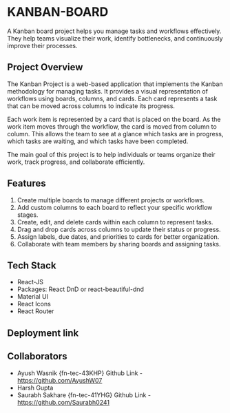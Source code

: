 # KANBAN-BOARD
A Kanban board project helps you manage tasks and workflows effectively. They help teams visualize their work, identify bottlenecks, and continuously improve their processes.

## Project Overview
The Kanban Project is a web-based application that implements the Kanban methodology for managing tasks. It provides a visual representation of workflows using boards, columns, and cards. Each card represents a task that can be moved across columns to indicate its progress.

Each work item is represented by a card that is placed on the board. As the work item moves through the workflow, the card is moved from column to column. This allows the team to see at a glance which tasks are in progress, which tasks are waiting, and which tasks have been completed.

The main goal of this project is to help individuals or teams organize their work, track progress, and collaborate efficiently.

## Features
1. Create multiple boards to manage different projects or workflows.
2. Add custom columns to each board to reflect your specific workflow stages.
3. Create, edit, and delete cards within each column to represent tasks.
4. Drag and drop cards across columns to update their status or progress.
5. Assign labels, due dates, and priorities to cards for better organization.
6. Collaborate with team members by sharing boards and assigning tasks.

## Tech Stack

- React-JS
- Packages: React DnD or react-beautiful-dnd
- Material UI
- React Icons
- React Router

## Deployment link

## Collaborators

- Ayush Wasnik {fn-tec-43KHP} Github Link - https://github.com/AyushW07
- Harsh Gupta
- Saurabh Sakhare {fn-tec-41YHG} Github Link - https://github.com/Saurabh0241

